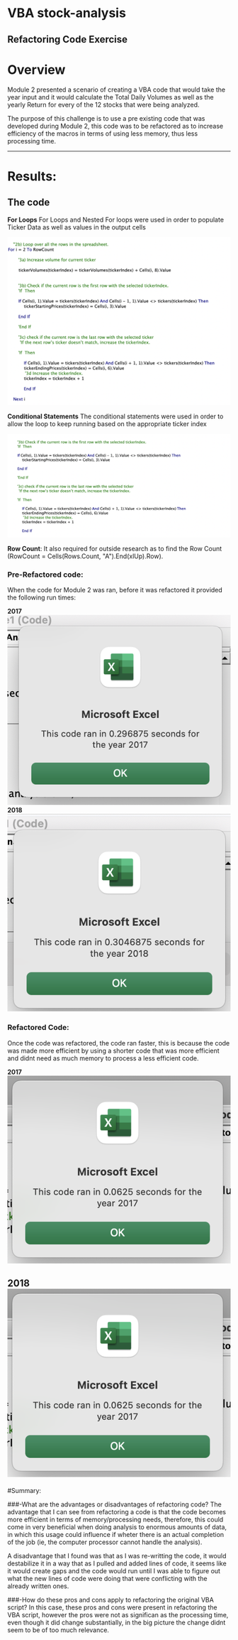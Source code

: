 # VBA stock-analysis
 Refactoring Code Exercise
----
# Overview

Module 2 presented a scenario of creating a VBA code that would take the year input and it would calculate the Total Daily Volumes as well as the yearly Return for every of the 12 stocks that were being analyzed.

The purpose of this challenge is to use a pre existing code that was developed during Module 2, this code was to be refactored as to increase efficiency of the macros in terms of using less memory, thus less processing time.

----

# Results:
## The code

**For Loops** For Loops and Nested For loops were used in order to populate Ticker Data as well as values in the output cells

![alt text](https://github.com/chgallegos/stock-analysis/blob/main/Nested%20Loops.png)

**Conditional Statements** The conditional statements were used in order to allow the loop to keep running based on the appropriate ticker index

![alt text](https://github.com/chgallegos/stock-analysis/blob/main/Conditional%20Statements.png)


**Row Count**: It also required for outside research as to find the Row Count (RowCount = Cells(Rows.Count, "A").End(xlUp).Row). 

### Pre-Refactored code:

When the code for Module 2 was ran, before it was refactored it provided the following run times:

**2017**
![alt text](https://github.com/chgallegos/stock-analysis/blob/main/VBA_Challenge_2017%20Pre-Refactored.png)
**2018**
![alt text](https://github.com/chgallegos/stock-analysis/blob/main/VBA_Challenge_2018%20Pre-Refactored.png)

### Refactored Code:

Once the code was refactored, the code ran faster, this is because the code was made more efficient by using a shorter code that was more efficient and didnt need as much memory to process a less efficient code.

**2017**
![alt text](https://github.com/chgallegos/stock-analysis/blob/main/VBA_Challenge_2017%20Refactored.png)

**2018**
![alt text](https://github.com/chgallegos/stock-analysis/blob/main/VBA_Challenge_2017%20Refactored.png)
----

#Summary:

###-What are the advantages or disadvantages of refactoring code?
The advantage that I can see from refactoring a code is that the code becomes more efficient in terms of memory/processing needs, therefore, this could come in very beneficial when doing analysis to enormous amounts of data, in which this usage could influence if wheter there is an actual completion of the job (ie, the computer processor cannot handle the analysis).

A disadvantage that I found was that as I was re-writting the code, it would destabilize it in a way that as I pulled and added lines of code, it seems like it would create gaps and the code would run until I was able to figure out what the new lines of code were doing that were conflicting with the already written ones.

###-How do these pros and cons apply to refactoring the original VBA script?
In this case, these pros and cons were present in refactoring the VBA script, however the pros were not as significan as the processing time, even though it did change substantially, in the big picture the change didnt seem to be of too much relevance.





